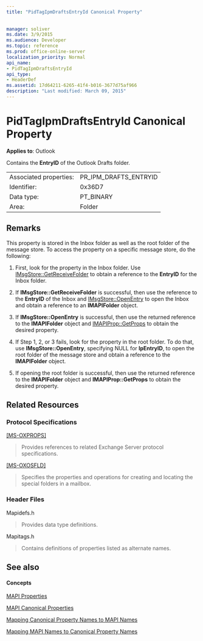```yaml
---
title: "PidTagIpmDraftsEntryId Canonical Property"
 
 
manager: soliver
ms.date: 3/9/2015
ms.audience: Developer
ms.topic: reference
ms.prod: office-online-server
localization_priority: Normal
api_name:
- PidTagIpmDraftsEntryId
api_type:
- HeaderDef
ms.assetid: 17d64211-6265-41f4-b016-3677d75af966
description: "Last modified: March 09, 2015"
---
```


# PidTagIpmDraftsEntryId Canonical Property

  
  
**Applies to**: Outlook 
  
Contains the **EntryID** of the Outlook Drafts folder. 
  
|||
|:-----|:-----|
|Associated properties:  <br/> |PR_IPM_DRAFTS_ENTRYID  <br/> |
|Identifier:  <br/> |0x36D7  <br/> |
|Data type:  <br/> |PT_BINARY  <br/> |
|Area:  <br/> |Folder  <br/> |
   
## Remarks

This property is stored in the Inbox folder as well as the root folder of the message store. To access the property on a specific message store, do the following: 
  
1. First, look for the property in the Inbox folder. Use [IMsgStore::GetReceiveFolder](imsgstore-getreceivefolder.md) to obtain a reference to the **EntryID** for the Inbox folder. 
    
2. If **IMsgStore::GetReceiveFolder** is successful, then use the reference to the **EntryID** of the Inbox and [IMsgStore::OpenEntry](imsgstore-openentry.md) to open the Inbox and obtain a reference to an **IMAPIFolder** object. 
    
3. If **IMsgStore::OpenEntry** is successful, then use the returned reference to the **IMAPIFolder** object and [IMAPIProp::GetProps](imapiprop-getprops.md) to obtain the desired property. 
    
4. If Step 1, 2, or 3 fails, look for the property in the root folder. To do that, use **IMsgStore::OpenEntry**, specifying NULL for **lpEntryID**, to open the root folder of the message store and obtain a reference to the **IMAPIFolder** object. 
    
5. If opening the root folder is successful, then use the returned reference to the **IMAPIFolder** object and **IMAPIProp::GetProps** to obtain the desired property. 
    
## Related Resources

### Protocol Specifications

[[MS-OXPROPS]](http://msdn.microsoft.com/library/f6ab1613-aefe-447d-a49c-18217230b148%28Office.15%29.aspx)
  
> Provides references to related Exchange Server protocol specifications.
    
[[MS-OXOSFLD]](http://msdn.microsoft.com/library/a60e9c16-2ba8-424b-b60c-385a8a2837cb%28Office.15%29.aspx)
  
> Specifies the properties and operations for creating and locating the special folders in a mailbox.
    
### Header Files

Mapidefs.h
  
> Provides data type definitions.
    
Mapitags.h
  
> Contains definitions of properties listed as alternate names.
    
## See also

#### Concepts

[MAPI Properties](mapi-properties.md)
  
[MAPI Canonical Properties](mapi-canonical-properties.md)
  
[Mapping Canonical Property Names to MAPI Names](mapping-canonical-property-names-to-mapi-names.md)
  
[Mapping MAPI Names to Canonical Property Names](mapping-mapi-names-to-canonical-property-names.md)


